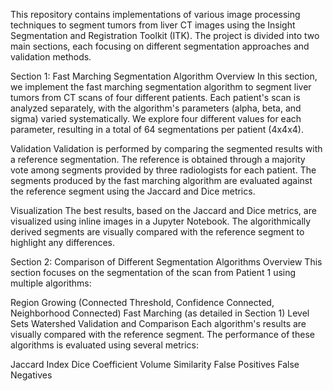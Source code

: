 This repository contains implementations of various image processing techniques to segment tumors from liver CT images using the Insight Segmentation and Registration Toolkit (ITK). The project is divided into two main sections, each focusing on different segmentation approaches and validation methods.

Section 1: Fast Marching Segmentation Algorithm
Overview
In this section, we implement the fast marching segmentation algorithm to segment liver tumors from CT scans of four different patients. Each patient's scan is analyzed separately, with the algorithm's parameters (alpha, beta, and sigma) varied systematically. We explore four different values for each parameter, resulting in a total of 64 segmentations per patient (4x4x4).

Validation
Validation is performed by comparing the segmented results with a reference segmentation. The reference is obtained through a majority vote among segments provided by three radiologists for each patient. The segments produced by the fast marching algorithm are evaluated against the reference segment using the Jaccard and Dice metrics.

Visualization
The best results, based on the Jaccard and Dice metrics, are visualized using inline images in a Jupyter Notebook. The algorithmically derived segments are visually compared with the reference segment to highlight any differences.

Section 2: Comparison of Different Segmentation Algorithms
Overview
This section focuses on the segmentation of the scan from Patient 1 using multiple algorithms:

Region Growing (Connected Threshold, Confidence Connected, Neighborhood Connected)
Fast Marching (as detailed in Section 1)
Level Sets
Watershed
Validation and Comparison
Each algorithm's results are visually compared with the reference segment. The performance of these algorithms is evaluated using several metrics:

Jaccard Index
Dice Coefficient
Volume Similarity
False Positives
False Negatives
